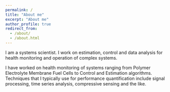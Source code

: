 ```yaml
---
permalink: /
title: "About me"
excerpt: "About me"
author_profile: true
redirect_from: 
  - /about/
  - /about.html
---
```


I am a systems scientist. I work on estimation, control and data analysis for health monitoring and operation of complex systems.

I have worked on health monitoring of systems ranging from Polymer Electrolyte Membrane Fuel Cells to Control and Estimation algorithms.
Techniques that I typically use for performance quantification include signal processing, time series analysis, compressive sensing and the like.